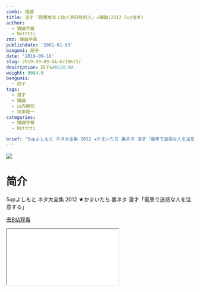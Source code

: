```yaml
---
combi: 镰鼬
title: 漫才 ｢提醒电车上给人添麻烦的人｣ ★镰鼬(2012 5up吉本)
author:
  - 镰鼬字幕
  - Notttti
zmz: 镰鼬字幕
publishdate: '2001-01-03'
bangumi: 段子
date: '2019-09-16'
slug: 2019-09-09-NA-67186157
description: 段子&#8226;NA
weight: 9084.0
bangumis:
  - 段子
tags:
  - 漫才
  - 镰鼬
  - 山内健司
  - 滨家隆一
categories:
  - 镰鼬字幕
  - Notttti

brief: "5upよしもと ネタ大全集 2012 ★かまいたち 裏ネタ 漫才「電車で迷惑な人を注意する」"
---
```

![](https://raw.githubusercontent.com/tcgriffith/owaraisite/master/static/tmpimg/bdabdbf0be316f68a74c920ce2f41ccb9c6eb29d.jpg.480.jpg)
# 简介  
5upよしもと ネタ大全集 2012
★かまいたち 裏ネタ 漫才「電車で迷惑な人を注意する」  

[去B站观看](https://www.bilibili.com/video/av67186157/)
<div class ="resp-container"><iframe class="testiframe" src="//player.bilibili.com/player.html?aid=67186157"", scrolling="no", allowfullscreen="true" > </iframe></div> 
